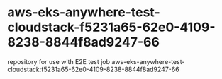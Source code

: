 # aws-eks-anywhere-test-cloudstack-f5231a65-62e0-4109-8238-8844f8ad9247-66
repository for use with E2E test job aws-eks-anywhere-test-cloudstack:f5231a65-62e0-4109-8238-8844f8ad9247-66
